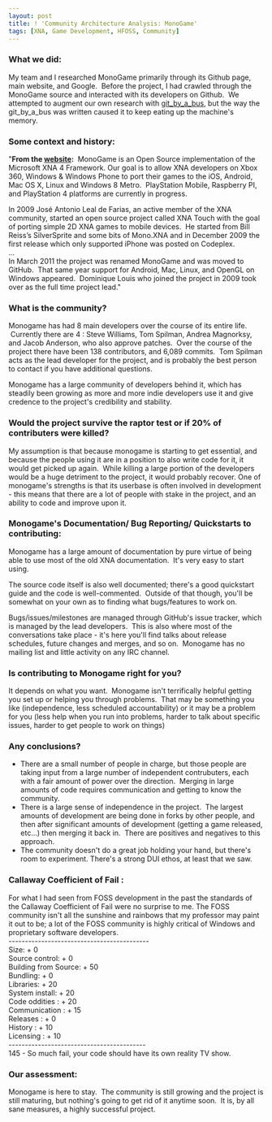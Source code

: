 ```yaml
---
layout: post
title: ! 'Community Architecture Analysis: MonoGame'
tags: [XNA, Game Development, HFOSS, Community]
---
```

<h3><b>What we did:</b></h3>
<p>My team and I researched MonoGame primarily through its Github page, main website, and Google.  Before the project, I had crawled through the MonoGame source and interacted with its developers on Github.  We attempted to augment our own research with <a href="https://github.com/tomheon/git_by_a_bus">git_by_a_bus</a>, but the way the git_by_a_bus was written caused it to keep eating up the machine's memory.</p>
<h3><b>Some context and history: </b></h3>
<p>"<b>From the <a href="http://www.monogame.net/">website</a>:</b>  MonoGame is an Open Source implementation of the Microsoft XNA 4 Framework. Our goal is to allow XNA developers on Xbox 360, Windows &amp; Windows Phone to port their games to the iOS, Android, Mac OS X, Linux and Windows 8 Metro.  PlayStation Mobile, Raspberry PI, and PlayStation 4 platforms are currently in progress.</p>
<p>In 2009 José Antonio Leal de Farias, an active member of the XNA community, started an open source project called XNA Touch with the goal of porting simple 2D XNA games to mobile devices.  He started from Bill Reiss’s SilverSprite and some bits of Mono.XNA and in December 2009 the first release which only supported iPhone was posted on Codeplex.<br />
...<br />
In March 2011 the project was renamed MonoGame and was moved to GitHub.  That same year support for Android, Mac, Linux, and OpenGL on Windows appeared.  Dominique Louis who joined the project in 2009 took over as the full time project lead."</p>
<h3><b>What is the community?</b></h3>
<p>Monogame has had 8 main developers over the course of its entire life.  Currently there are 4 : Steve Williams, Tom Spilman, Andrea Magnorksy, and Jacob Anderson, who also approve patches.  Over the course of the project there have been 138 contributors, and 6,089 commits.  Tom Spilman acts as the lead developer for the project, and is probably the best person to contact if you have additional questions.</p>
<p>Monogame has a large community of developers behind it, which has steadily been growing as more and more indie developers use it and give credence to the project's credibility and stability.</p>
<h3><b>Would the project survive the raptor test or if 20% of contributers were killed?</b></h3>
<p>My assumption is that because monogame is starting to get essential, and because the people using it are in a position to also write code for it, it would get picked up again.  While killing a large portion of the developers would be a huge detriment to the project, it would probably recover. One of monogame's strengths is that its userbase is often involved in development - this means that there are a lot of people with stake in the project, and an ability to code and improve upon it.</p>
<h3><b>Monogame's Documentation/ Bug Reporting/ Quickstarts to contributing: </b></h3>
<p>Monogame has a large amount of documentation by pure virtue of being able to use most of the old XNA documentation.  It's very easy to start using.</p>
<p>The source code itself is also well documented; there's a good quickstart guide and the code is well-commented.  Outside of that though, you'll be somewhat on your own as to finding what bugs/features to work on.</p>
<p>Bugs/issues/milestones are managed through GitHub's issue tracker, which is managed by the lead developers.  This is also where most of the conversations take place - it's here you'll find talks about release schedules, future changes and merges, and so on.  Monogame has no mailing list and little activity on any IRC channel.</p>
<h3><b>Is contributing to Monogame right for you?</b></h3>
<p>It depends on what you want.  Monogame isn't terrifically helpful getting you set up or helping you through problems.  That may be something you like (independence, less scheduled accountability) or it may be a problem for you (less help when you run into problems, harder to talk about specific issues, harder to get people to work on things)</p>
<h3><b>Any conclusions?</b></h3>
<ul>
<li>There are a small number of people in charge, but those people are taking input from a large number of independent contrubuters, each with a fair amount of power over the direction.  Merging in large amounts of code requires communication and getting to know the community.</li>
<li>There is a large sense of independence in the project.  The largest amounts of development are being done in forks by other people, and then after significant amounts of development (getting a game released, etc...) then merging it back in.  There are positives and negatives to this approach.</li>
<li>The community doesn't do a great job holding your hand, but there's room to experiment. There's a strong DUI ethos, at least that we saw.</li>
</ul>
<h3><b>Callaway Coefficient of Fail : </b></h3>
<p>For what I had seen from FOSS development in the past the standards of the Callaway Coefficient of Fail were no surprise to me. The FOSS community isn't all the sunshine and rainbows that my professor may paint it out to be; a lot of the FOSS community is highly critical of Windows and proprietary software developers.<br />
-------------------------------------------<br />
Size: + 0<br />
Source control: + 0<br />
Building from Source: + 50<br />
Bundling: + 0<br />
Libraries: + 20<br />
System install: + 20<br />
Code oddities : + 20<br />
Communication : + 15<br />
Releases : + 0<br />
History : + 10<br />
Licensing : + 10<br />
------------------------------------------<br />
145 - So much fail, your code should have its own reality TV show.</p>
<h3><b>Our assessment: </b></h3>
<p>Monogame is here to stay.  The community is still growing and the project is still maturing, but nothing's going to get rid of it anytime soon.  It is, by all sane measures, a highly successful project.</p>
